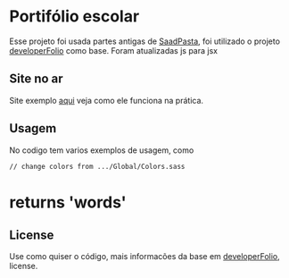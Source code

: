 # Portifólio escolar
Esse projeto foi usada partes antigas de [SaadPasta](https://github.com/saadpasta), foi utilizado o projeto [developerFolio](https://github.com/saadpasta/developerFolio) como base. 
Foram atualizadas js para jsx

## Site no ar

Site exemplo [aqui](https://portfolioescolar.vercel.app/) veja como ele funciona na prática.


## Usagem
No codigo tem varios exemplos de usagem, como
```bash
// change colors from .../Global/Colors.sass 
```
# returns 'words'



## License
Use como quiser o código, mais informacões da base em [developerFolio](https://github.com/saadpasta/developerFolio), license.